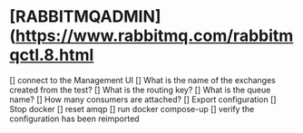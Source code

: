 # [RABBITMQADMIN](https://www.rabbitmq.com/rabbitmqctl.8.html

[] connect to the Management UI
[] What is the name of the exchanges created from the test?
[] What is the routing key?
[] What is the queue name?
[] How many consumers are attached?
[] Export configuration
[] Stop docker
[] reset amqp
[] run docker compose-up
[] verify the configuration has been reimported
